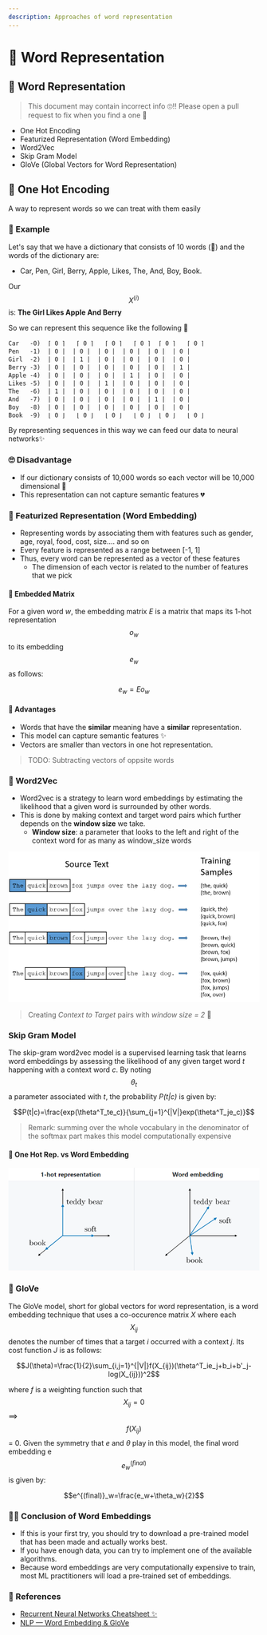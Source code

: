 ```yaml
---
description: Approaches of word representation
---
```


# 🌚 Word Representation

## 🌚 Word Representation

> This document may contain incorrect info 🙄‼ Please open a pull request to fix when you find a one 🌟

* One Hot Encoding
* Featurized Representation \(Word Embedding\)
* Word2Vec
* Skip Gram Model
* GloVe \(Global Vectors for Word Representation\)

## 🚀 One Hot Encoding

A way to represent words so we can treat with them easily

### 🔎 Example

Let's say that we have a dictionary that consists of 10 words \(🤭\) and the words of the dictionary are:

* Car, Pen, Girl, Berry, Apple, Likes, The, And, Boy, Book.

Our $$X^{(i)}$$ is: **The Girl Likes Apple And Berry**

So we can represent this sequence like the following 👀

```text
Car   -0)  ⌈ 0 ⌉   ⌈ 0 ⌉   ⌈ 0 ⌉   ⌈ 0 ⌉  ⌈ 0 ⌉   ⌈ 0 ⌉ 
Pen   -1)  | 0 |  | 0 |  | 0 |  | 0 |  | 0 |  | 0 |
Girl  -2)  | 0 |  | 1 |  | 0 |  | 0 |  | 0 |  | 0 |
Berry -3)  | 0 |  | 0 |  | 0 |  | 0 |  | 0 |  | 1 |
Apple -4)  | 0 |  | 0 |  | 0 |  | 1 |  | 0 |  | 0 |
Likes -5)  | 0 |  | 0 |  | 1 |  | 0 |  | 0 |  | 0 |
The   -6)  | 1 |  | 0 |  | 0 |  | 0 |  | 0 |  | 0 |
And   -7)  | 0 |  | 0 |  | 0 |  | 0 |  | 1 |  | 0 |
Boy   -8)  | 0 |  | 0 |  | 0 |  | 0 |  | 0 |  | 0 |
Book  -9)  ⌊ 0 ⌋   ⌊ 0 ⌋   ⌊ 0 ⌋   ⌊ 0 ⌋  ⌊ 0 ⌋   ⌊ 0 ⌋
```

By representing sequences in this way we can feed our data to neural networks✨

### 🙄 Disadvantage

* If our dictionary consists of 10,000 words so each vector will be 10,000 dimensional 🤕 
* This representation can not capture semantic features 💔

### 🎎 Featurized Representation \(Word Embedding\)

* Representing words by associating them with features such as gender, age, royal, food, cost, size.... and so on 
* Every feature is represented as a range between \[-1, 1\] 
* Thus, every word can be represented as a vector of these features
  * The dimension of each vector is related to the number of features that we pick

#### 🔢 Embedded Matrix

For a given word _w_, the embedding matrix _E_ is a matrix that maps its 1-hot representation $$o_w$$ to its embedding $$e_w$$ as follows:

$$e_w=Eo_w$$

#### 🎀 Advantages

* Words that have the **similar** meaning have a **similar** representation.
* This model can capture semantic features ✨ 
* Vectors are smaller than vectors in one hot representation.

> TODO: Subtracting vectors of oppsite words

### 🔄 Word2Vec

* Word2vec is a strategy to learn word embeddings by estimating the likelihood that a given word is surrounded by other words.
* This is done by making context and target word pairs which further depends on the **window size** we take.
  * **Window size**:  a parameter that looks to the left and right of the context word for as many as window\_size words

![](../.gitbook/assets/ctpairs.png)

> Creating _Context to Target_ pairs with _window size = 2_ 🙌

### Skip Gram Model

The skip-gram word2vec model is a supervised learning task that learns word embeddings by assessing the likelihood of any given target word _t_ happening with a context word _c_. By noting $$θ_{t}$$ a parameter associated with _t_, the probability _P\(t\|c\)_ is given by:

$$P(t|c)=\frac{exp(\theta^T_te_c)}{\sum_{j=1}^{|V|}exp(\theta^T_je_c)}$$

> Remark: summing over the whole vocabulary in the denominator of the softmax part makes this model computationally expensive

#### 🚀 One Hot Rep. vs Word Embedding

![](../.gitbook/assets/onehotvswordembedding.PNG)

### 🧤 GloVe

The GloVe model, short for global vectors for word representation, is a word embedding technique that uses a co-occurence matrix _X_ where each $$X_{ij}$$ denotes the number of times that a target _i_ occurred with a context _j_. Its cost function _J_ is as follows:

$$J(\theta)=\frac{1}{2}\sum_{i,j=1}^{|V|}f(X_{ij})(\theta^T_ie_j+b_i+b'_j-log(X_{ij}))^2$$

where _f_ is a weighting function such that $$X_{ij}=0$$ ⟹ $$f(X_{ij})$$ = 0. Given the symmetry that _e_ and _θ_ play in this model, the final word embedding e $$e^{(final)}_w$$ is given by:

$$e^{(final)}_w=\frac{e_w+\theta_w}{2}$$

### 👩‍🏫 Conclusion of Word Embeddings

* If this is your first try, you should try to download a pre-trained model that has been made and actually works best.
* If you have enough data, you can try to implement one of the available algorithms.
* Because word embeddings are very computationally expensive to train, most ML practitioners will load a pre-trained set of embeddings.

### 🧐 References

* [Recurrent Neural Networks Cheatsheet ✨](https://stanford.edu/~shervine/teaching/cs-230/cheatsheet-recurrent-neural-networks)
* [NLP — Word Embedding & GloVe](https://medium.com/@jonathan_hui/nlp-word-embedding-glove-5e7f523999f6)

